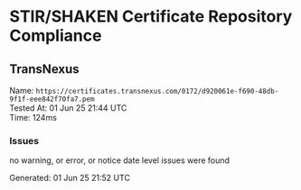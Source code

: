# STIR/SHAKEN Certificate Repository Compliance

## TransNexus

Name: `https://certificates.transnexus.com/0172/d920061e-f690-48db-9f1f-eee842f70fa7.pem`\
Tested At: 01 Jun 25 21:44 UTC\
Time: 124ms

### Issues

no warning, or error, or notice date level issues were found

Generated: 01 Jun 25 21:52 UTC